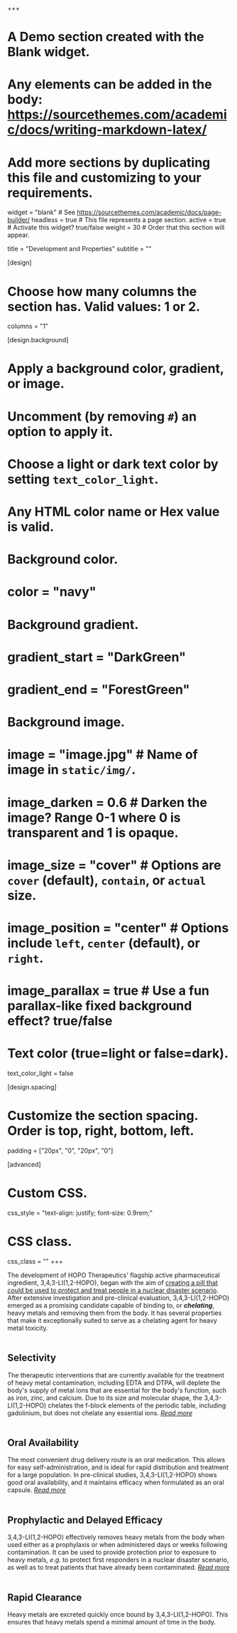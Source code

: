 +++
# A Demo section created with the Blank widget.
# Any elements can be added in the body: https://sourcethemes.com/academic/docs/writing-markdown-latex/
# Add more sections by duplicating this file and customizing to your requirements.

widget = "blank"  # See https://sourcethemes.com/academic/docs/page-builder/
headless = true  # This file represents a page section.
active = true  # Activate this widget? true/false
weight = 30  # Order that this section will appear.

title = "Development and Properties"
subtitle = ""

[design]
  # Choose how many columns the section has. Valid values: 1 or 2.
  columns = "1"

[design.background]
  # Apply a background color, gradient, or image.
  #   Uncomment (by removing `#`) an option to apply it.
  #   Choose a light or dark text color by setting `text_color_light`.
  #   Any HTML color name or Hex value is valid.

  # Background color.
  # color = "navy"

  # Background gradient.
  # gradient_start = "DarkGreen"
  # gradient_end = "ForestGreen"

  # Background image.
  # image = "image.jpg"  # Name of image in `static/img/`.
  # image_darken = 0.6  # Darken the image? Range 0-1 where 0 is transparent and 1 is opaque.
  # image_size = "cover"  #  Options are `cover` (default), `contain`, or `actual` size.
  # image_position = "center"  # Options include `left`, `center` (default), or `right`.
  # image_parallax = true  # Use a fun parallax-like fixed background effect? true/false

  # Text color (true=light or false=dark).
  text_color_light = false

[design.spacing]
  # Customize the section spacing. Order is top, right, bottom, left.
  padding = ["20px", "0", "20px", "0"]

[advanced]
 # Custom CSS.
 css_style = "text-align: justify; font-size: 0.9rem;"

 # CSS class.
 css_class = ""
+++


The development of HOPO Therapeutics' flagship active pharmaceutical ingredient, 3,4,3-LI(1,2-HOPO), began with the aim of [creating a pill that could be used to protect and treat people in a nuclear disaster scenario](https://newscenter.lbl.gov/2019/09/12/how-an-anti-nuclear-contamination-pill-could-also-help-mri-patients/). After extensive investigation and pre-clinical evaluation, 3,4,3-LI(1,2-HOPO) emerged as a promising candidate capable of binding to, or ***chelating***, heavy metals and removing them from the body. It has several properties that make it exceptionally suited to serve as a chelating agent for heavy metal toxicity.
<br>
<br>

## Selectivity
The therapeutic interventions that are currently available for the treatment of heavy metal contamination, including EDTA and DTPA, will deplete the body's supply of metal ions that are essential for the body's function, such as iron, zinc, and calcium. Due to its size and molecular shape, the 3,4,3-LI(1,2-HOPO) chelates the f-block elements of the periodic table, including gadolinium, but does not chelate any essential ions. *[Read more](/publication/bunin-dose-dependent-2013/)*
<br>
<br>

## Oral Availability
The most convenient drug delivery route is an oral medication. This allows for easy self-administration, and is ideal for rapid distribution and treatment for a large population. In pre-clinical studies, 3,4,3-LI(1,2-HOPO) shows good oral availability, and it maintains efficacy when formulated as an oral capsule. *[Read more](/publication/choi-biodistribution-2015/)*
<br>
<br>

## Prophylactic and Delayed Efficacy
3,4,3-LI(1,2-HOPO) effectively removes heavy metals from the body when used either as a prophylaxis or when administered days or weeks following contamination. It can be used to provide protection prior to exposure to heavy metals, *e.g.* to protect first responders in a nuclear disaster scenario, as well as to treat patients that have already been contaminated. *[Read more](/publication/an-early-2017/)*
<br>
<br>

## Rapid Clearance
Heavy metals are excreted quickly once bound by 3,4,3-LI(1,2-HOPO). This ensures that heavy metals spend a minimal amount of time in the body.
